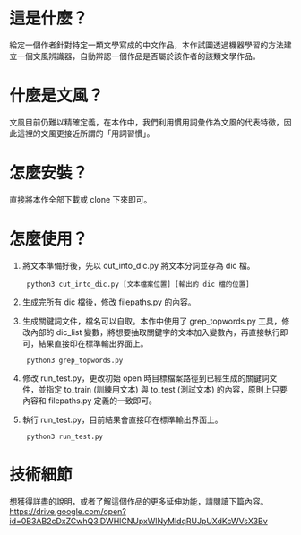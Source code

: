 這是什麼？
========
給定一個作者針對特定一類文學寫成的中文作品，本作試圖透過機器學習的方法建立一個文風辨識器，自動辨認一個作品是否屬於該作者的該類文學作品。

什麼是文風？
========
文風目前仍難以精確定義，在本作中，我們利用慣用詞彙作為文風的代表特徵，因此這裡的文風更接近所謂的「用詞習慣」。

怎麼安裝？
========
直接將本作全部下載或 clone 下來即可。

怎麼使用？
========
1. 將文本準備好後，先以 cut_into_dic.py 將文本分詞並存為 dic 檔。

        python3 cut_into_dic.py [文本檔案位置] [輸出的 dic 檔的位置]

2. 生成完所有 dic 檔後，修改 filepaths.py 的內容。

3. 生成關鍵詞文件，檔名可以自取。本作中使用了 grep_topwords.py 工具，修改內部的 dic_list 變數，將想要抽取關鍵字的文本加入變數內，再直接執行即可，結果直接印在標準輸出界面上。

        python3 grep_topwords.py

4. 修改 run_test.py，更改初始 open 時目標檔案路徑到已經生成的關鍵詞文件，並指定 to_train (訓練用文本) 與 to_test (測試文本)
的內容，原則上只要內容和 filepaths.py 定義的一致即可。

5. 執行 run_test.py，目前結果會直接印在標準輸出界面上。

        python3 run_test.py

技術細節
========
想獲得詳盡的說明，或者了解這個作品的更多延伸功能，請閱讀下篇內容。
https://drive.google.com/open?id=0B3AB2cDxZCwhQ3lDWHlCNUpxWlNyMldqRUJpUXdKcWVsX3Bv
